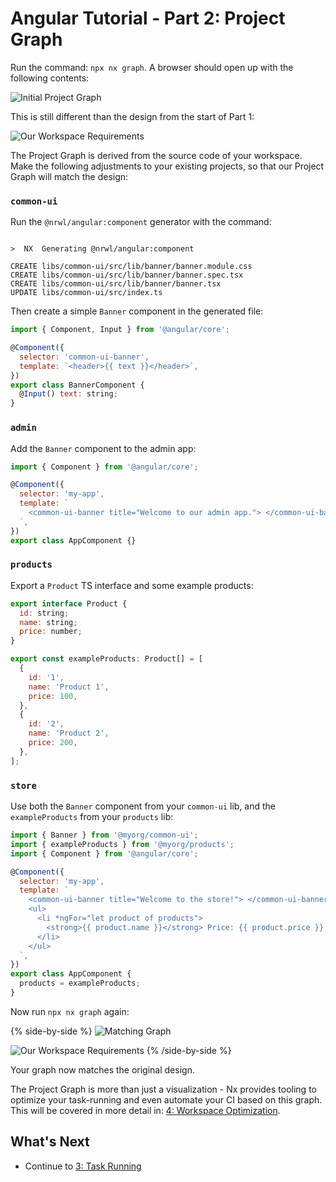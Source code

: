 # Angular Tutorial - Part 2: Project Graph

Run the command: `npx nx graph`. A browser should open up with the following contents:

![Initial Project Graph](/shared/angular-tutorial/initial-project-graph.png)

This is still different than the design from the start of Part 1:

![Our Workspace Requirements](/shared/angular-tutorial/requirements-diagram.svg)

The Project Graph is derived from the source code of your workspace. Make the following adjustments to your existing projects, so that our Project Graph will match the design:

### `common-ui`

Run the `@nrwl/angular:component` generator with the command:

```{% command="npx nx g @nrwl/angular:component banner --project=common-ui --export" path="~/myorg" %}

>  NX  Generating @nrwl/angular:component

CREATE libs/common-ui/src/lib/banner/banner.module.css
CREATE libs/common-ui/src/lib/banner/banner.spec.tsx
CREATE libs/common-ui/src/lib/banner/banner.tsx
UPDATE libs/common-ui/src/index.ts
```

Then create a simple `Banner` component in the generated file:

```javascript {% fileName="libs/common-ui/src/lib/banner/banner.component.ts" %}
import { Component, Input } from '@angular/core';

@Component({
  selector: 'common-ui-banner',
  template: `<header>{{ text }}</header>`,
})
export class BannerComponent {
  @Input() text: string;
}
```

### `admin`

Add the `Banner` component to the admin app:

```javascript {% fileName="apps/admin/src/app/app.component.ts" %}
import { Component } from '@angular/core';

@Component({
  selector: 'my-app',
  template: `
    <common-ui-banner title="Welcome to our admin app."> </common-ui-banner>
  `,
})
export class AppComponent {}
```

### `products`

Export a `Product` TS interface and some example products:

```javascript {% fileName="libs/products/src/lib/products.ts" %}
export interface Product {
  id: string;
  name: string;
  price: number;
}

export const exampleProducts: Product[] = [
  {
    id: '1',
    name: 'Product 1',
    price: 100,
  },
  {
    id: '2',
    name: 'Product 2',
    price: 200,
  },
];
```

### `store`

Use both the `Banner` component from your `common-ui` lib, and the `exampleProducts` from your `products` lib:

```javascript {% fileName="apps/store/src/app/app.tsx" %}
import { Banner } from '@myorg/common-ui';
import { exampleProducts } from '@myorg/products';
import { Component } from '@angular/core';

@Component({
  selector: 'my-app',
  template: `
    <common-ui-banner title="Welcome to the store!"> </common-ui-banner>
    <ul>
      <li *ngFor="let product of products">
        <strong>{{ product.name }}</strong> Price: {{ product.price }}
      </li>
    </ul>
  `,
})
export class AppComponent {
  products = exampleProducts;
}
```

Now run `npx nx graph` again:

{% side-by-side %}
![Matching Graph](/shared/angular-tutorial/matching-graph.png)

![Our Workspace Requirements](/shared/angular-tutorial/requirements-diagram.svg)
{% /side-by-side %}

Your graph now matches the original design.

The Project Graph is more than just a visualization - Nx provides tooling to optimize your task-running and even automate your CI based on this graph. This will be covered in more detail in: [4: Workspace Optimization](/angular-tutorial/4-workspace-optimization).

## What's Next

- Continue to [3: Task Running](/angular-tutorial/3-task-running)
